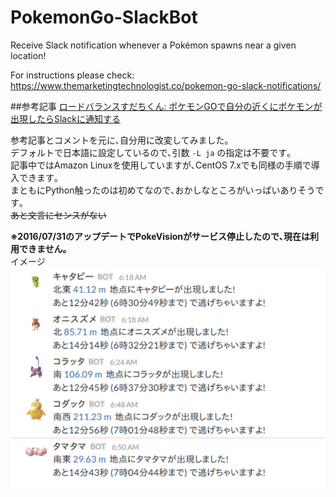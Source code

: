 # PokemonGo-SlackBot
Receive Slack notification whenever a Pokémon spawns near a given location!

For instructions please check:
https://www.themarketingtechnologist.co/pokemon-go-slack-notifications/  

##参考記事
[ロードバランスすだちくん: ポケモンGOで自分の近くにポケモンが出現したらSlackに通知する](https://blog.animereview.jp/pokemon-go-to-slack/)  

参考記事とコメントを元に､自分用に改変してみました｡  
デフォルトで日本語に設定しているので､引数 `-L ja` の指定は不要です｡  
記事中ではAmazon Linuxを使用していますが､CentOS 7.xでも同様の手順で導入できます｡  
まともにPython触ったのは初めてなので､おかしなところがいっぱいありそうです｡  
~~あと文言にセンスがない~~  
  
**※2016/07/31のアップデートでPokeVisionがサービス停止したので､現在は利用できません｡**  
イメージ  
![pokeslack_image](https://github.com/KeisukeKudo/ImageStorage/blob/master/pokeslac_image.png)
